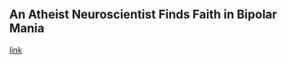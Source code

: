 ## An Atheist Neuroscientist Finds Faith in Bipolar Mania

[link](https://www.psychologytoday.com/intl/blog/night-sweats-and-delusions-grandeur/202101/atheist-neuroscientist-finds-faith-in-bipolar-mania)
